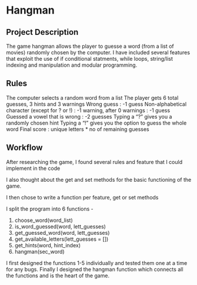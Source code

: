 # Hangman


## Project Description
The game hangman allows the player to guesse a word (from a list of movies) randomly chosen by the computer.
I have included several features that exploit the use of if conditional statments, while loops, string/list indexing and manipulation and modular programming.
   
## Rules
The computer selects a random word from a list
The player gets 6 total guesses, 3 hints and 3 warnings
Wrong guess : -1 guess
Non-alphabetical character (except for ? or !) : -1 warning, after 0 warnings : -1 guess
Guessed a vowel that is wrong :  -2 guesses
Typing a “?” gives you a randomly chosen hint
Typing a “!” gives you the option to guess the whole word
Final score : unique letters *  no of remaining guesses


## Workflow

After researching the game, I found several rules and feature that I could implement in the code

I also thought about the get and set methods for the basic functioning of the game.
 
I then chose to write a function per feature, get or set methods

I split the program into 6 functions - 

1. choose_word(word_list)
2. is_word_guessed(word, lett_guesses)
3. get_guessed_word(word, lett_guesses)
4. get_available_letters(lett_guesses = [])
5. get_hints(word, hint_index)
6. hangman(sec_word)
 
 I first designed the functions 1-5 individually and tested them one at a time for any bugs. 
 Finally I designed the hangman function which connects all the functions and is the heart of the game.
 

